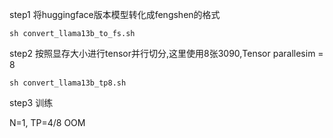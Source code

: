 step1 将huggingface版本模型转化成fengshen的格式
```
sh convert_llama13b_to_fs.sh
```

step2 按照显存大小进行tensor并行切分,这里使用8张3090,Tensor parallesim = 8
```
sh convert_llama13b_tp8.sh
```

step3 训练

N=1, TP=4/8 OOM



